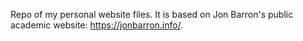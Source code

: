 Repo of my personal website files.
It is based on Jon Barron's public academic website: https://jonbarron.info/. 
